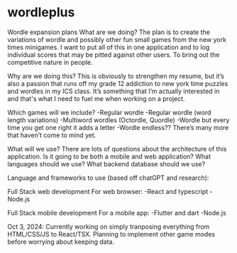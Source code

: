 # wordleplus

Wordle expansion plans
What are we doing?
The plan is to create the variations of wordle and possibly other fun small games from the new york times minigames. I want to put all of this in one application and to log individual scores that may be pitted against other users. To bring out the competitive nature in people.

Why are we doing this?
This is obviously to strengthen my resume, but it’s also a passion that runs off my grade 12 addiction to new york time puzzles and wordles in my ICS class. It’s something that I’m actually interested in and that's what I need to fuel me when working on a project.

Which games will we include?
-Regular wordle
-Regular wordle (word length variations)
-Multiword wordles (Octordle, Quordle)
-Wordle but every time you get one right it adds a letter
-Wordle endless??
There’s many more that haven’t come to mind yet.

What will we use?
There are lots of questions about the architecture of this application. Is it going to be both a mobile and web application? What languages should we use? What backend database should we use?


Language and frameworks to use (based off chatGPT and research):

Full Stack web development
For web browser:
-React and typescript
-Node.js

Full Stack mobile development
For a mobile app:
-Flutter and dart 
-Node.js

Oct 3, 2024:
Currently working on simply tranposing everything from HTML/CSS/JS to React/TSX.
Planning to implement other game modes before worrying about keeping data.
